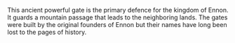 This ancient powerful gate is the primary defence for the kingdom of Ennon. It guards a mountain passage that leads to the neighboring lands. The gates were built by the original founders of Ennon but their names have long been lost to the pages of history.
